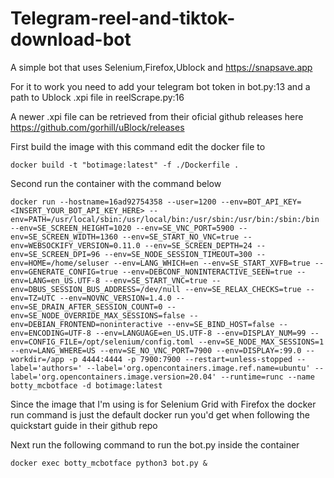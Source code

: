 # Telegram-reel-and-tiktok-download-bot


A simple bot that uses Selenium,Firefox,Ublock and https://snapsave.app

For it to work you need to add your telegram bot token in bot.py:13 and a path to Ublock .xpi file in reelScrape.py:16

A newer .xpi file can be retrieved from their oficial github releases here https://github.com/gorhill/uBlock/releases


First build the image with this command edit the docker file to 
```
docker build -t "botimage:latest" -f ./Dockerfile .
```

Second run the container with the command below

```
docker run --hostname=16ad92754358 --user=1200 --env=BOT_API_KEY=<INSERT_YOUR_BOT_API_KEY_HERE> --env=PATH=/usr/local/sbin:/usr/local/bin:/usr/sbin:/usr/bin:/sbin:/bin --env=SE_SCREEN_HEIGHT=1020 --env=SE_VNC_PORT=5900 --env=SE_SCREEN_WIDTH=1360 --env=SE_START_NO_VNC=true --env=WEBSOCKIFY_VERSION=0.11.0 --env=SE_SCREEN_DEPTH=24 --env=SE_SCREEN_DPI=96 --env=SE_NODE_SESSION_TIMEOUT=300 --env=HOME=/home/seluser --env=LANG_WHICH=en --env=SE_START_XVFB=true --env=GENERATE_CONFIG=true --env=DEBCONF_NONINTERACTIVE_SEEN=true --env=LANG=en_US.UTF-8 --env=SE_START_VNC=true --env=DBUS_SESSION_BUS_ADDRESS=/dev/null --env=SE_RELAX_CHECKS=true --env=TZ=UTC --env=NOVNC_VERSION=1.4.0 --env=SE_DRAIN_AFTER_SESSION_COUNT=0 --env=SE_NODE_OVERRIDE_MAX_SESSIONS=false --env=DEBIAN_FRONTEND=noninteractive --env=SE_BIND_HOST=false --env=ENCODING=UTF-8 --env=LANGUAGE=en_US.UTF-8 --env=DISPLAY_NUM=99 --env=CONFIG_FILE=/opt/selenium/config.toml --env=SE_NODE_MAX_SESSIONS=1 --env=LANG_WHERE=US --env=SE_NO_VNC_PORT=7900 --env=DISPLAY=:99.0 --workdir=/app -p 4444:4444 -p 7900:7900 --restart=unless-stopped --label='authors=' --label='org.opencontainers.image.ref.name=ubuntu' --label='org.opencontainers.image.version=20.04' --runtime=runc --name botty_mcbotface -d botimage:latest
```
Since the image that I'm using is for Selenium Grid with Firefox the docker run command is just the default docker run you'd get when following the quickstart guide in their github repo

Next run the following command to run the bot.py inside the container

```
docker exec botty_mcbotface python3 bot.py &
```
